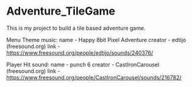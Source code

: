 # Adventure_TileGame

This is my project to build a tile based adventure game.

Menu Theme music:
	name	- Happy 8bit Pixel Adventure
	creator - edtijo (freesound.org)
	link	- https://www.freesound.org/people/edtijo/sounds/240376/

Player Hit sound:
	name	- punch 6
	creator	- CastIronCarousel (freesound.org)
	link	- https://www.freesound.org/people/CastIronCarousel/sounds/216782/
